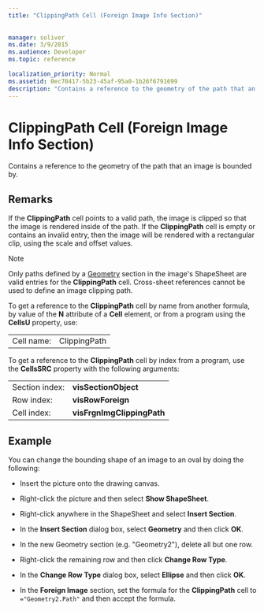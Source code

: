 ```yaml
---
title: "ClippingPath Cell (Foreign Image Info Section)"
 
 
manager: soliver
ms.date: 3/9/2015
ms.audience: Developer
ms.topic: reference
 
localization_priority: Normal
ms.assetid: 0ec70417-5b23-45af-95a0-1b26f6791699
description: "Contains a reference to the geometry of the path that an image is bounded by."
---
```


# ClippingPath Cell (Foreign Image Info Section)

Contains a reference to the geometry of the path that an image is bounded by. 
  
## Remarks

If the **ClippingPath** cell points to a valid path, the image is clipped so that the image is rendered inside of the path. If the **ClippingPath** cell is empty or contains an invalid entry, then the image will be rendered with a rectangular clip, using the scale and offset values. 
  
> [!NOTE]
> Only paths defined by a [Geometry](geometry-section.md) section in the image's ShapeSheet are valid entries for the **ClippingPath** cell. Cross-sheet references cannot be used to define an image clipping path. 
  
To get a reference to the **ClippingPath** cell by name from another formula, by value of the **N** attribute of a **Cell** element, or from a program using the **CellsU** property, use: 
  
|||
|:-----|:-----|
| Cell name:  <br/> | ClippingPath  <br/> |
   
To get a reference to the **ClippingPath** cell by index from a program, use the **CellsSRC** property with the following arguments: 
  
|||
|:-----|:-----|
| Section index:  <br/> |**visSectionObject** <br/> |
| Row index:  <br/> |**visRowForeign** <br/> |
| Cell index:  <br/> |**visFrgnImgClippingPath** <br/> |
   
## Example

You can change the bounding shape of an image to an oval by doing the following:
  
- Insert the picture onto the drawing canvas.
    
- Right-click the picture and then select **Show ShapeSheet**.
    
- Right-click anywhere in the ShapeSheet and select **Insert Section**.
    
- In the **Insert Section** dialog box, select **Geometry** and then click **OK**.
    
- In the new Geometry section (e.g. "Geometry2"), delete all but one row.
    
- Right-click the remaining row and then click **Change Row Type**.
    
- In the **Change Row Type** dialog box, select **Ellipse** and then click **OK**.
    
- In the **Foreign Image** section, set the formula for the **ClippingPath** cell to  `="Geometry2.Path"` and then accept the formula. 
    

